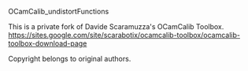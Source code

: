 OCamCalib_undistortFunctions

This is a private fork of Davide Scaramuzza's OCamCalib Toolbox.
https://sites.google.com/site/scarabotix/ocamcalib-toolbox/ocamcalib-toolbox-download-page

Copyright belongs to original authors.

